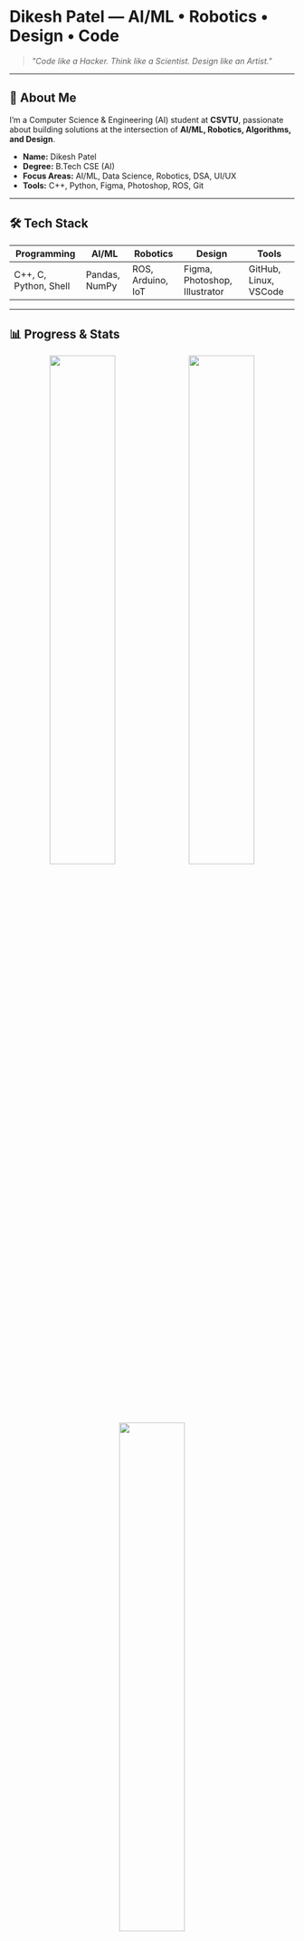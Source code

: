 # Dikesh Patel — AI/ML • Robotics • Design • Code

> *"Code like a Hacker. Think like a Scientist. Design like an Artist."*

---

## 👤 About Me
I’m a Computer Science & Engineering (AI) student at **CSVTU**, passionate about building solutions at the intersection of **AI/ML, Robotics, Algorithms, and Design**.

- **Name:** Dikesh Patel  
- **Degree:** B.Tech CSE (AI)  
- **Focus Areas:** AI/ML, Data Science, Robotics, DSA, UI/UX  
- **Tools:** C++, Python, Figma, Photoshop, ROS, Git

---

## 🛠 Tech Stack
| Programming | AI/ML | Robotics | Design | Tools |
|-------------|-------|----------|--------|-------|
| C++, C, Python, Shell | Pandas, NumPy | ROS, Arduino, IoT | Figma, Photoshop, Illustrator | GitHub, Linux, VSCode |

---

## 📊 Progress & Stats

<p align="center">
  <img src="https://github-readme-stats.vercel.app/api?username=dksg07&show_icons=true&theme=github_dark&hide_border=true" width="48%">
  <img src="https://github-readme-streak-stats.herokuapp.com/?user=dksg07&theme=github_dark&hide_border=true" width="48%">
</p>

<p align="center">
  <img src="https://github-readme-stats.vercel.app/api/top-langs/?username=dksg07&layout=compact&theme=github_dark&hide_border=true&langs_count=6" width="48%">
</p>

---

## 📫 Connect with Me
[![LinkedIn](https://img.shields.io/badge/LinkedIn-0077B5?style=flat-square&logo=linkedin)](https://www.linkedin.com/in/dksg07)  
[![Gmail](https://img.shields.io/badge/Email-D14836?style=flat-square&logo=gmail&logoColor=white)](mailto:thedikesh@gmail.com)  
[![GitHub](https://img.shields.io/badge/GitHub-181717?style=flat-square&logo=github)](https://github.com/dksg07)  
[![Instagram](https://img.shields.io/badge/Instagram-E4405F?style=flat-square&logo=instagram&logoColor=white)](https://instagram.com/dksg07)

---

⭐ *Always open for collaborations on AI/ML, Robotics, and Design projects.*
